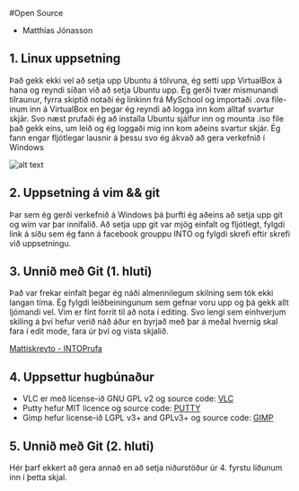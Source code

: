 #Open Source

- Matthías Jónasson

## 1. Linux uppsetning

Það gekk ekki vel að setja upp Ubuntu á tölvuna, ég setti upp VirtualBox á hana og reyndi síðan við að setja Ubuntu upp.
Ég gerði tvær mismunandi tilraunur, fyrra skiptið notaði ég linkinn frá MySchool og importaði .ova file-inum inn á VirtualBox 
en þegar ég reyndi að logga inn kom alltaf svartur skjár. Svo næst prufaði ég að installa Ubuntu sjálfur inn og mounta .iso file
það gekk eins, um leið og ég loggaði mig inn kom aðeins svartur skjár. Ég fann engar fljótlegar lausnir á þessu
svo ég ákvað að gera verkefnið í Windows

![alt text](http://oi41.tinypic.com/34osvol.jpg "Ubuntu")


## 2. Uppsetning á vim && git

Þar sem ég gerði verkefnið á Windows þá þurfti ég aðeins að setja upp git og wim var þar innifalið.
Að setja upp git var mjög einfalt og fljótlegt, fylgdi link á síðu sem ég fann á facebook grouppu INTO
og fylgdi skrefi eftir skrefi við uppsetningu.

## 3. Unnið með Git (1. hluti)

Það var frekar einfalt þegar ég náði almennilegum skilning sem tók ekki langan tíma. 
Ég fylgdi leiðbeiningunum sem gefnar voru upp og þá gekk allt ljómandi vel.
Vim er fínt forrit til að nota í editing. Svo lengi sem einhverjum skiling á því hefur verið náð áður en byrjað með
þar á meðal hvernig skal fara í edit mode, fara úr því og vista skjalið.

[Mattiskreyto - INTOPrufa](https://github.com/mattiskreyto/INTOPrufa)

## 4. Uppsettur hugbúnaður

- VLC er með license-ið GNU GPL v2 og source code: [VLC](http://www.videolan.org/vlc/download-sources.html)
- Putty hefur MIT licence og source code: [PUTTY](http://www.chiark.greenend.org.uk/~sgtatham/putty/download.html)
- Gimp hefur license-ið LGPL v3+ and GPLv3+ og source code: [GIMP](http://www.gimp.org/source/)


## 5. Unnið með Git (2. hluti)

Hér þarf ekkert að gera annað en að setja niðurstöður úr 4. fyrstu liðunum inn í þetta skjal.

